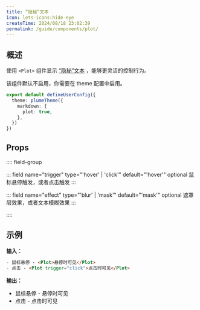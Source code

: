 ```yaml
---
title: “隐秘”文本
icon: lets-icons:hide-eye
createTime: 2024/08/18 23:02:39
permalink: /guide/components/plot/
---
```


## 概述

使用 `<Plot>` 组件显示 [“隐秘”文本](../markdown/plot.md) ，能够更灵活的控制行为。

该组件默认不启用，你需要在 theme 配置中启用。

```ts title=".vuepress/config.ts"
export default defineUserConfig({
  theme: plumeTheme({
    markdown: {
      plot: true,
    },
  })
})
```

## Props

:::: field-group

::: field name="trigger" type="'hover' | 'click'" default="'hover'" optional
鼠标悬停触发，或者点击触发
:::

::: field name="effect" type="'blur' | 'mask'" default="'mask'" optional
遮罩层效果，或者文本模糊效果
:::

::::

## 示例

**输入：**

```md :no-line-numbers
- 鼠标悬停 - <Plot>悬停时可见</Plot>
- 点击 - <Plot trigger="click">点击时可见</Plot>
```

**输出：**

- 鼠标悬停 - <Plot>悬停时可见</Plot>
- 点击 - <Plot trigger="click">点击时可见</Plot>
